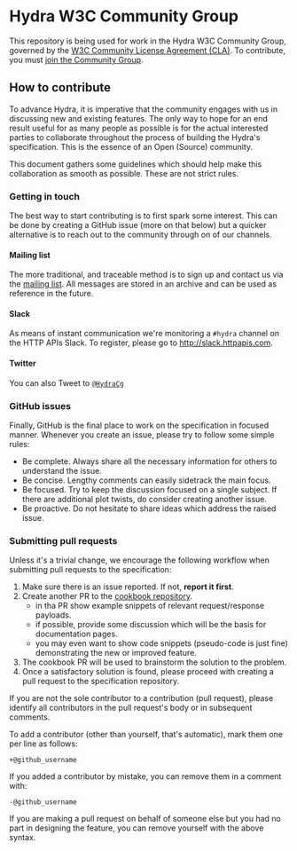 # Hydra W3C Community Group

This repository is being used for work in the Hydra W3C Community Group, governed by the
[W3C Community License Agreement (CLA)](http://www.w3.org/community/about/agreements/cla/).
To contribute, you must [join the Community Group](http://www.hydra-cg.com/#community).

## How to contribute

To advance Hydra, it is imperative that the community engages with us in discussing new and existing features. The only
way to hope for an end result useful for as many people as possible is for the actual interested parties to collaborate
throughout the process of building the Hydra's specification. This is the essence of an Open (Source) community.

This document gathers some guidelines which should help make this collaboration as smooth as possible.
These are not strict rules.

### Getting in touch

The best way to start contributing is to first spark some interest. This can be done by creating a GitHub issue
(more on that below) but a quicker alternative is to reach out to the community through on of our channels.

#### Mailing list

The more traditional, and traceable method is to sign up and contact us via the [mailing list][ml]. All messages
are stored in an archive and can be used as reference in the future.

[ml]: https://lists.w3.org/Archives/Public/public-hydra/

#### Slack

As means of instant communication we're monitoring a `#hydra` channel on the HTTP APIs Slack. To register, please
go to http://slack.httpapis.com.

#### Twitter

You can also Tweet to [`@HydraCg`](https://twitter.com/hydracg)

### GitHub issues

Finally, GitHub is the final place to work on the specification in focused manner. Whenever you create an issue, please 
try to follow some simple rules:

* Be complete. Always share all the necessary information for others to understand the issue.
* Be concise. Lengthy comments can easily sidetrack the main focus.
* Be focused. Try to keep the discussion focused on a single subject. If there are additional plot twists, do consider
creating another issue.
* Be proactive. Do not hesitate to share ideas which address the raised issue.

### Submitting pull requests

Unless it's a trivial change, we encourage the following workflow when submitting pull requests to the specification:

1. Make sure there is an issue reported. If not, **report it first**.
1. Create another PR to the [cookbook repository](https://github.com/HydraCG/gitbook).
   * in tha PR show example snippets of relevant request/response payloads.
   * if possible, provide some discussion which will be the basis for documentation pages.
   * you may even want to show code snippets (pseudo-code is just fine) demonstrating the new or improved feature.
2. The cookbook PR will be used to brainstorm the solution to the problem.
3. Once a satisfactory solution is found, please proceed with creating a pull request to the specification repository.

If you are not the sole contributor to a contribution (pull request), please identify all
contributors in the pull request's body or in subsequent comments.

To add a contributor (other than yourself, that's automatic), mark them one per line as follows:

```
+@github_username
```

If you added a contributor by mistake, you can remove them in a comment with:

```
-@github_username
```

If you are making a pull request on behalf of someone else but you had no part in designing the
feature, you can remove yourself with the above syntax.
